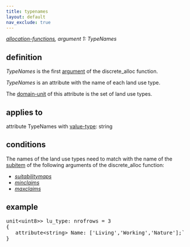 ```yaml
---
title: typenames
layout: default
nav_exclude: true
---
```

*[allocation-functions](allocation-functions), argument 1: TypeNames*

## definition

*TypeNames* is the first [argument](argument) of the discrete_alloc function.

*TypeNames* is an attribute with the name of each land use type.

The [domain-unit](domain-unit) of this attribute is the set of land use types.

## applies to

attribute TypeNames with [value-type](value-type): string

## conditions

The names of the land use types need to match with the name of the [subitem](subitem) of the following arguments of the discrete_alloc function:

-   *[suitabilitymaps](suitabilitymaps)*
-   *[minclaims](minclaims)*
-   *[maxclaims](maxclaims)*

## example

<pre>
unit&lt;uint8&gt;> lu_type: nrofrows = 3
{
   attribute&lt;string&gt; Name: ['Living','Working','Nature'];`
}
</pre>